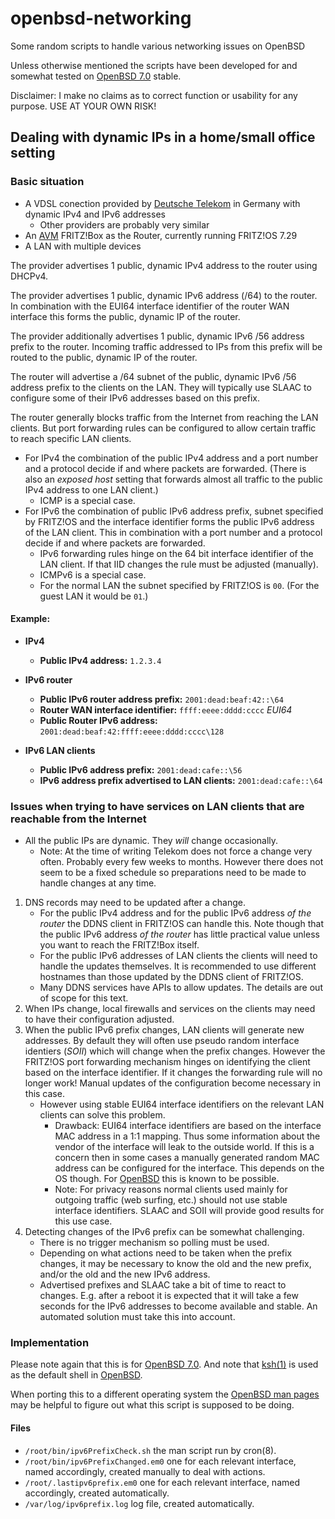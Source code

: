 # openbsd-networking
Some random scripts to handle various networking issues on OpenBSD

Unless otherwise mentioned the scripts have been developed for and somewhat tested on [OpenBSD 7.0](https://openbsd.org/70.html) stable.

Disclaimer: I make no claims as to correct function or usability for any purpose. USE AT YOUR OWN RISK!

## Dealing with dynamic IPs in a home/small office setting

### Basic situation
- A VDSL conection provided by [Deutsche Telekom](https://telekom.de) in Germany with dynamic IPv4 and IPv6 addresses
  - Other providers are probably very similar
- An [AVM](https://avm.de) FRITZ!Box as the Router, currently running FRITZ!OS 7.29
- A LAN with multiple devices

The provider advertises 1 public, dynamic IPv4 address to the router using DHCPv4.

The provider advertises 1 public, dynamic IPv6 address (/64) to the router. In combination with the EUI64 interface identifier of the router WAN interface this forms the public, dynamic IP of the router.

The provider additionally advertises 1 public, dynamic IPv6 /56 address prefix to the router. Incoming traffic addressed to IPs from this prefix will be routed to the public, dynamic IP of the router.

The router will advertise a /64 subnet of the public, dynamic IPv6 /56 address prefix to the clients on the LAN. They will typically use SLAAC to configure some of their IPv6 addresses based on this prefix.

The router generally blocks traffic from the Internet from reaching the LAN clients. But port forwarding rules can be configured to allow certain traffic to reach specific LAN clients.
- For IPv4 the combination of the public IPv4 address and a port number and a protocol decide if and where packets are forwarded. (There is also an *exposed host* setting that forwards almost all traffic to the public IPv4 address to one LAN client.)
  - ICMP is a special case.
- For IPv6 the combination of public IPv6 address prefix, subnet specified by FRITZ!OS and the interface identifier forms the public IPv6 address of the LAN client. This in combination with a port number and a protocol decide if and where packets are forwarded.
  - IPv6 forwarding rules hinge on the 64 bit interface identifier of the LAN client. If that IID changes the rule must be adjusted (manually).
  - ICMPv6 is a special case.
  - For the normal LAN the subnet specified by FRITZ!OS is `00`. (For the guest LAN it would be `01`.)

#### Example:
- **IPv4**
  - **Public IPv4 address:** `1.2.3.4`

- **IPv6 router**
  - **Public IPv6 router address prefix:** `2001:dead:beaf:42::\64`
  - **Router WAN interface identifier:** `ffff:eeee:dddd:cccc` *EUI64*
  - **Public Router IPv6 address:** `2001:dead:beaf:42:ffff:eeee:dddd:cccc\128`

- **IPv6 LAN clients**
  - **Public IPv6 address prefix:** `2001:dead:cafe::\56`
  - **IPv6 address prefix advertised to LAN clients:** `2001:dead:cafe::\64`

### Issues when trying to have services on LAN clients that are reachable from the Internet
- All the public IPs are dynamic. They *will* change occasionally.
  - Note: At the time of writing Telekom does not force a change very often. Probably every few weeks to months. However there does not seem to be a fixed schedule so preparations need to be made to handle changes at any time.

1. DNS records may need to be updated after a change.
    - For the public IPv4 address and for the public IPv6 address *of the router* the DDNS client in FRITZ!OS can handle this. Note though that the public IPv6 address *of the router* has little practical value unless you want to reach the FRITZ!Box itself.
    - For the public IPv6 addresses of LAN clients the clients will need to handle the updates themselves. It is recommended to use different hostnames than those updated by the DDNS client of FRITZ!OS.
    - Many DDNS services have APIs to allow updates. The details are out of scope for this text.
2. When IPs change, local firewalls and services on the clients may need to have their configuration adjusted.
3. When the public IPv6 prefix changes, LAN clients will generate new addresses. By default they will often use pseudo random interface identiers (*SOII*) which will change when the prefix changes. However the FRITZ!OS port forwarding mechanism hinges on identifying the client based on the interface identifier. If it changes the forwarding rule will no longer work! Manual updates of the configuration become necessary in this case.
    - However using stable EUI64 interface identifiers on the relevant LAN clients can solve this problem.
      - Drawback: EUI64 interface identifiers are based on the interface MAC address in a 1:1 mapping. Thus some information about the vendor of the interface will leak to the outside world. If this is a concern then in some cases a manually generated random MAC address can be configured for the interface. This depends on the OS though. For [OpenBSD](https://obenbsd.org) this is known to be possible.
      - Note: For privacy reasons normal clients used mainly for outgoing traffic (web surfing, etc.) should not use stable interface identifiers. SLAAC and SOII will provide good results for this use case.
4. Detecting changes of the IPv6 prefix can be somewhat challenging.
    - There is no trigger mechanism so polling must be used.
    - Depending on what actions need to be taken when the prefix changes, it may be necessary to know the old and the new prefix, and/or the old and the new IPv6 address.
    - Advertised prefixes and SLAAC take a bit of time to react to changes. E.g. after a reboot it is expected that it will take a few seconds for the IPv6 addresses to become available and stable. An automated solution must take this into account.

### Implementation

Please note again that this is for [OpenBSD 7.0](https://openbsd.org/70.html). And note that [ksh(1)](https://man.openbsd.org/ksh) is used as the default shell in [OpenBSD](https://openbsd.org).

When porting this to a different operating system the [OpenBSD man pages](https://man.openbsd.org/) may be helpful to figure out what this script is supposed to be doing.

#### Files
- `/root/bin/ipv6PrefixCheck.sh` the man script run by cron(8).
- `/root/bin/ipv6PrefixChanged.em0` one for each relevant interface, named accordingly, created manually to deal with actions.
- `/root/.lastipv6prefix.em0` one for each relevant interface, named accordingly, created automatically.
- `/var/log/ipv6prefix.log` log file, created automatically.
